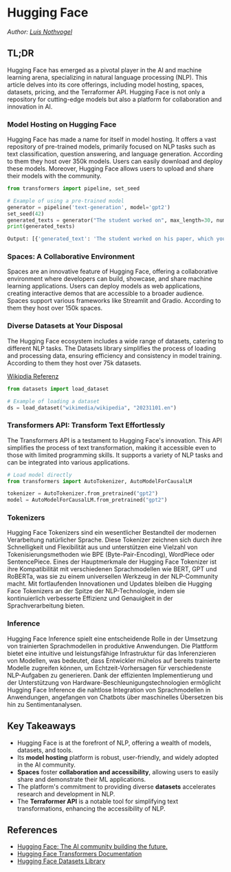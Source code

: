 # Hugging Face

_Author: [Luis Nothvogel](mailto:luis.nothvogel@htwg-konstanz.de)_  
  
## TL;DR  
  
Hugging Face has emerged as a pivotal player in the AI and machine learning arena, specializing in natural language processing (NLP). This article delves into its core offerings, including model hosting, spaces, datasets, pricing, and the Terraformer API. Hugging Face is not only a repository for cutting-edge models but also a platform for collaboration and innovation in AI.  

### Model Hosting on Hugging Face

Hugging Face has made a name for itself in model hosting. It offers a vast repository of pre-trained models, primarily focused on NLP tasks such as text classification, question answering, and language generation. According to them they host over 350k models. Users can easily download and deploy these models. Moreover, Hugging Face allows users to upload and share their models with the community.

```python
from transformers import pipeline, set_seed

# Example of using a pre-trained model
generator = pipeline('text-generation', model='gpt2')  
set_seed(42)  
generated_texts = generator("The student worked on", max_length=30, num_return_sequences=2)  
print(generated_texts)

Output: [{'generated_text': 'The student worked on his paper, which you can read about here. You can get an ebook with that part, or an audiobook with some of'}, {'generated_text': 'The student worked on this particular task by making the same basic task in his head again and again, without the help of some external helper, even when'}]
```

### Spaces: A Collaborative Environment

Spaces are an innovative feature of Hugging Face, offering a collaborative environment where developers can build, showcase, and share machine learning applications. Users can deploy models as web applications, creating interactive demos that are accessible to a broader audience. Spaces support various frameworks like Streamlit and Gradio. According to them they host over 150k spaces.

### Diverse Datasets at Your Disposal

The Hugging Face ecosystem includes a wide range of datasets, catering to different NLP tasks. The Datasets library simplifies the process of loading and processing data, ensuring efficiency and consistency in model training. According to them they host over 75k datasets.

[Wikipdia Referenz](https://huggingface.co/datasets/wikimedia/wikipedia)
```python
from datasets import load_dataset

# Example of loading a dataset
ds = load_dataset("wikimedia/wikipedia", "20231101.en")
```


### Transformers API: Transform Text Effortlessly

The Transformers API is a testament to Hugging Face's innovation. This API simplifies the process of text transformation, making it accessible even to those with limited programming skills. It supports a variety of NLP tasks and can be integrated into various applications.

```python
# Load model directly
from transformers import AutoTokenizer, AutoModelForCausalLM

tokenizer = AutoTokenizer.from_pretrained("gpt2")
model = AutoModelForCausalLM.from_pretrained("gpt2")
```

### Tokenizers

Hugging Face Tokenizers sind ein wesentlicher Bestandteil der modernen Verarbeitung natürlicher Sprache. Diese Tokenizer zeichnen sich durch ihre Schnelligkeit und Flexibilität aus und unterstützen eine Vielzahl von Tokenisierungsmethoden wie BPE (Byte-Pair-Encoding), WordPiece oder SentencePiece. Eines der Hauptmerkmale der Hugging Face Tokenizer ist ihre Kompatibilität mit verschiedenen Sprachmodellen wie BERT, GPT und RoBERTa, was sie zu einem universellen Werkzeug in der NLP-Community macht. Mit fortlaufenden Innovationen und Updates bleiben die Hugging Face Tokenizers an der Spitze der NLP-Technologie, indem sie kontinuierlich verbesserte Effizienz und Genauigkeit in der Sprachverarbeitung bieten.

### Inference

Hugging Face Inference spielt eine entscheidende Rolle in der Umsetzung von trainierten Sprachmodellen in produktive Anwendungen. Die Plattform bietet eine intuitive und leistungsfähige Infrastruktur für das Inferenzieren von Modellen, was bedeutet, dass Entwickler mühelos auf bereits trainierte Modelle zugreifen können, um Echtzeit-Vorhersagen für verschiedenste NLP-Aufgaben zu generieren. Dank der effizienten Implementierung und der Unterstützung von Hardware-Beschleunigungstechnologien ermöglicht Hugging Face Inference die nahtlose Integration von Sprachmodellen in Anwendungen, angefangen von Chatbots über maschinelles Übersetzen bis hin zu Sentimentanalysen.

## Key Takeaways

- Hugging Face is at the forefront of NLP, offering a wealth of models, datasets, and tools.
- Its **model hosting** platform is robust, user-friendly, and widely adopted in the AI community.
- **Spaces** foster **collaboration and accessibility**, allowing users to easily share and demonstrate their ML applications.
- The platform's commitment to providing diverse **datasets** accelerates research and development in NLP.
- The **Terraformer API** is a notable tool for simplifying text transformations, enhancing the accessibility of NLP.

## References

- [Hugging Face: The AI community building the future.](https://HuggingFace.co/)
- [Hugging Face Transformers Documentation](https://HuggingFace.co/docs/transformers/index)
- [Hugging Face Datasets Library](https://HuggingFace.co/docs/datasets/index)

